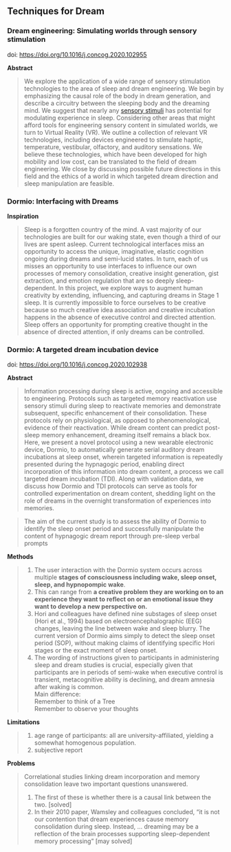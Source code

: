 ## Techniques for Dream

### Dream engineering: Simulating worlds through sensory stimulation

doi: https://doi.org/10.1016/j.concog.2020.102955

**Abstract**

> We explore the application of a wide range of sensory stimulation technologies to the area of sleep and dream engineering. We begin by emphasizing the causal role of the body in dream generation, and describe a circuitry between the sleeping body and the dreaming mind. We suggest that nearly any [sensory stimuli](https://www.sciencedirect.com/topics/psychology/sensory-stimulus) has potential for modulating experience in sleep. Considering other areas that might afford tools for engineering sensory content in simulated worlds, we turn to Virtual Reality (VR). We outline a collection of relevant VR technologies, including devices engineered to stimulate haptic, temperature, vestibular, olfactory, and auditory sensations. We believe these technologies, which have been developed for high mobility and low cost, can be translated to the field of dream engineering. We close by discussing possible future directions in this field and the ethics of a world in which targeted dream direction and sleep manipulation are feasible.



### Dormio: Interfacing with Dreams

**Inspiration**

> Sleep is a forgotten country of the mind. A vast majority of our technologies are built for our waking state, even though a third of our lives are spent asleep. Current technological interfaces miss an opportunity to access the unique, imaginative, elastic cognition ongoing during dreams and semi-lucid states. In turn, each of us misses an opportunity to use interfaces to influence our own processes of memory consolidation, creative insight generation, gist extraction, and emotion regulation that are so deeply sleep-dependent. In this project, we explore ways to augment human creativity by extending, influencing, and capturing dreams in Stage 1 sleep. It is currently impossible to force ourselves to be creative because so much creative idea association and creative incubation happens in the absence of executive control and directed attention. Sleep offers an opportunity for prompting creative thought in the absence of directed attention, if only dreams can be controlled.


### Dormio: A targeted dream incubation device

doi: https://doi.org/10.1016/j.concog.2020.102938

**Abstract**
>Information processing during sleep is active, ongoing and accessible to engineering. Protocols such as targeted memory reactivation use sensory stimuli during sleep to reactivate memories and demonstrate subsequent, specific enhancement of their consolidation. These protocols rely on physiological, as opposed to phenomenological, evidence of their reactivation. While dream content can predict post-sleep memory enhancement, dreaming itself remains a black box. Here, we present a novel protocol using a new wearable electronic device, Dormio, to automatically generate serial auditory dream incubations at sleep onset, wherein targeted information is repeatedly presented during the hypnagogic period, enabling direct incorporation of this information into dream content, a process we call targeted dream incubation (TDI). Along with validation data, we discuss how Dormio and TDI protocols can serve as tools for controlled experimentation on dream content, shedding light on the role of dreams in the overnight transformation of experiences into memories.

> The aim of the current study is to assess the ability of Dormio to identify the sleep onset period and successfully manipulate the content of hypnagogic dream report through pre-sleep verbal prompts

**Methods**
>1. The user interaction with the Dormio system occurs across multiple <b>stages of consciousness including wake, sleep onset, sleep, and hypnopompic wake</b>.
>2. This can range from <b>a creative problem they are working on to an experience they want to reflect on or an emotional issue they want to develop a new perspective on.</b>
>3. Hori and colleagues have defined nine substages of sleep onset (Hori et al., 1994) based on electroencephalographic (EEG) changes, leaving the line between wake and sleep blurry. The current version of Dormio aims simply to detect the sleep onset period (SOP), without making claims of identifying specific Hori stages or the exact moment of sleep onset.
>4. The wording of instructions given to participants in administering sleep and dream studies is crucial, especially given that participants are in periods of semi-wake when executive control is transient, metacognitive ability is declining, and dream amnesia after waking is common. </br> 
Main difference:</br> 
Remember to think of a Tree </br>
Remember to observe your thoughts

**Limitations**
>1. age range of participants: all are university-affiliated, yielding a somewhat homogenous population. 
>2. subjective report

**Problems**
>Correlational studies linking dream incorporation and memory consolidation leave two important questions unanswered. 
>1. The first of these is whether there is a causal link between the two. [solved]
>2. In their 2010 paper, Wamsley and colleagues concluded, “it is not our contention that dream experiences cause memory consolidation during sleep. Instead, … dreaming may be a reflection of the brain processes supporting sleep-dependent memory processing” [may solved]